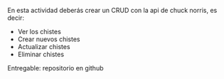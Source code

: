 En esta actividad deberás crear un CRUD con la api de chuck norris, es decir:
-  Ver los chistes
- Crear nuevos chistes
- Actualizar chistes
- Eliminar chistes

Entregable: repositorio en github